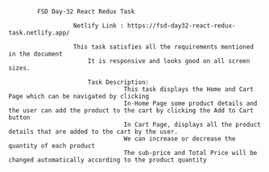             FSD Day-32 React Redux Task

                      Netlify Link : https://fsd-day32-react-redux-task.netlify.app/

                      This task satisfies all the requirements mentioned in the document
                          It is responsive and looks good on all screen sizes.
                          
                          Task Description:
                                    This task displays the Home and Cart Page which can be navigated by clicking
                                    In-Home Page some product details and the user can add the product to the cart by clicking the Add to Cart button
                                    In Cart Page, displays all the product details that are added to the cart by the user.
                                    We can increase or decrease the quantity of each product
                                    The sub-price and Total Price will be changed automatically according to the product quantity
